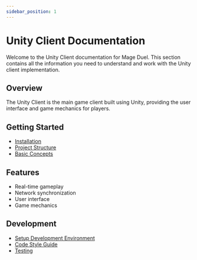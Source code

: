 ```yaml
---
sidebar_position: 1
---
```


# Unity Client Documentation

Welcome to the Unity Client documentation for Mage Duel. This section contains all the information you need to understand and work with the Unity client implementation.

## Overview

The Unity Client is the main game client built using Unity, providing the user interface and game mechanics for players.

## Getting Started

- [Installation](installation)
- [Project Structure](project-structure)
- [Basic Concepts](basic-concepts)

## Features

- Real-time gameplay
- Network synchronization
- User interface
- Game mechanics

## Development

- [Setup Development Environment](development/setup)
- [Code Style Guide](development/code-style)
- [Testing](development/testing)
